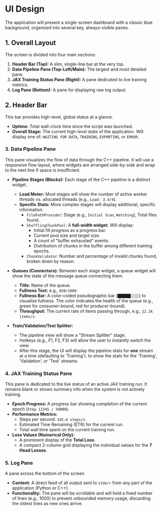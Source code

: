 # UI Design

The application will present a single-screen dashboard with a classic blue background, organized into several key, always-visible panes.

## 1. Overall Layout

The screen is divided into four main sections:

1. **Header Bar (Top):** A slim, single-line bar at the very top.
2. **Data Pipeline Pane (Top-Left/Main):** The largest and most detailed pane.
3. **JAX Training Status Pane (Right):** A pane dedicated to live training metrics.
4. **Log Pane (Bottom):** A pane for displaying raw log output.

## 2. Header Bar

This bar provides high-level, global status at a glance.

- **Uptime:** Total wall-clock time since the script was launched.
- **Overall Stage:** The current high-level state of the application. Will display one of: `WAITING FOR DATA`, `TRAINING`, `EXPORTING`, or `ERROR`.

### 3. Data Pipeline Pane

This pane visualizes the flow of data through the C++ pipeline. It will use a responsive flow layout, where widgets are arranged side-by-side and wrap to the next line if space is insufficient.

- **Pipeline Stages (Blocks):** Each stage of the C++ pipeline is a distinct widget.
  - **Load Meter:** Most stages will show the number of active worker threads vs. allocated threads (e.g., `Load: 3.4/4`).
  - **Specific Stats:** More complex stages will display additional, specific information.
    - `FilePathProvider`: Stage (e.g., `Initial Scan`, `Watching`), Total files found.
    - `ShufflingChunkPool`: A **full-width widget**. Will display:
      - Initial fill progress as a progress bar.
      - Current pool size and target size.
      - A count of "buffer exhausted" events.
      - Distribution of chunks in the buffer among different training epochs.
    - `ChunkValidator`: Number and percentage of invalid chunks found, broken down by reason.

- **Queues (Connectors):** Between each stage widget, a queue widget will show the state of the message queue connecting them.
  - **Title:** Name of the queue.
  - **Fullness Text:** e.g., `850/1000`.
  - **Fullness Bar:** A color-coded pseudographic bar (`██████░░░░`) to
    visualize fullness. The color indicates the health of the queue (e.g., green
    for consumer-bound, red for producer-bound).
  - **Throughput:** The current rate of items passing through, e.g.,
    `12.3k items/s`.

- **Train/Validation/Test Splitter:**
  - The pipeline view will show a "Stream Splitter" stage.
  - Hotkeys (e.g., F1, F2, F3) will allow the user to instantly switch the view
  - After this stage, the UI will display the pipeline stats for **one** stream at a time (defaulting to 'Training').
    to show the stats for the 'Training', 'Validation', or 'Test' streams.

### 4. JAX Training Status Pane

This pane is dedicated to the live status of an active JAX training run. It
remains blank or shows summary info when the system is not actively training.

- **Epoch Progress:** A progress bar showing completion of the current epoch
  (`Step 12345 / 50000`).
- **Performance Metrics:**
  - Steps per second: `345.6 steps/s`.
  - Estimated Time Remaining (ETR) for the current run.
  - Total wall time spent on the current training run.
- **Loss Values (Numerical Only):**
  - A prominent display of the **Total Loss**.
  - A compact 2-column grid displaying the individual values for the **7 Head
    Losses**.

### 5. Log Pane

A pane across the bottom of the screen.

- **Content:** A direct feed of all output sent to `stderr` from any part of the
  application (Python or C++).
- **Functionality:** The pane will be scrollable and will hold a fixed number of
  lines (e.g., 1000) to prevent unbounded memory usage, discarding the oldest
  lines as new ones arrive.

